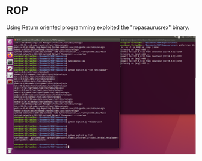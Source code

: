 # ROP
Using Return oriented programming exploited the "ropasaurusrex" binary.

![Exploited](https://raw.githubusercontent.com/neelpatel05/ROP/master/Ropasaurusrex/screenshot.png)
